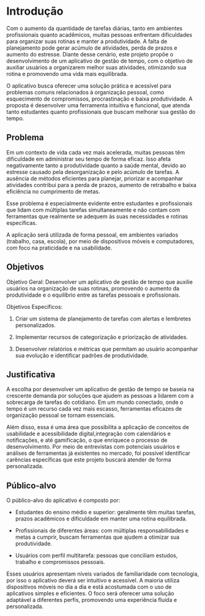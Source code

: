 # Introdução

Com o aumento da quantidade de tarefas diárias, tanto em ambientes profissionais quanto acadêmicos, muitas pessoas enfrentam dificuldades para organizar suas rotinas e manter a produtividade. A falta de planejamento pode gerar acúmulo de atividades, perda de prazos e aumento do estresse. Diante desse cenário, este projeto propõe o desenvolvimento de um aplicativo de gestão de tempo, com o objetivo de auxiliar usuários a organizarem melhor suas atividades, otimizando sua rotina e promovendo uma vida mais equilibrada.

O aplicativo busca oferecer uma solução prática e acessível para problemas comuns relacionados à organização pessoal, como esquecimento de compromissos, procrastinação e baixa produtividade. A proposta é desenvolver uma ferramenta intuitiva e funcional, que atenda tanto estudantes quanto profissionais que buscam melhorar sua gestão do tempo.

## Problema

Em um contexto de vida cada vez mais acelerada, muitas pessoas têm dificuldade em administrar seu tempo de forma eficaz. Isso afeta negativamente tanto a produtividade quanto a saúde mental, devido ao estresse causado pela desorganização e pelo acúmulo de tarefas. A ausência de métodos eficientes para planejar, priorizar e acompanhar atividades contribui para a perda de prazos, aumento de retrabalho e baixa eficiência no cumprimento de metas.

Esse problema é especialmente evidente entre estudantes e profissionais que lidam com múltiplas tarefas simultaneamente e não contam com ferramentas que realmente se adequem às suas necessidades e rotinas específicas.

A aplicação será utilizada de forma pessoal, em ambientes variados (trabalho, casa, escola), por meio de dispositivos móveis e computadores, com foco na praticidade e na usabilidade.

## Objetivos

Objetivo Geral: Desenvolver um aplicativo de gestão de tempo que auxilie usuários na organização de suas rotinas, promovendo o aumento da produtividade e o equilíbrio entre as tarefas pessoais e profissionais.

Objetivos Específicos:

1. Criar um sistema de planejamento de tarefas com alertas e lembretes personalizados.

2. Implementar recursos de categorização e priorização de atividades.

3. Desenvolver relatórios e métricas que permitam ao usuário acompanhar sua evolução e identificar padrões de produtividade.

## Justificativa

A escolha por desenvolver um aplicativo de gestão de tempo se baseia na crescente demanda por soluções que ajudem as pessoas a lidarem com a sobrecarga de tarefas do cotidiano. Em um mundo conectado, onde o tempo é um recurso cada vez mais escasso, ferramentas eficazes de organização pessoal se tornam essenciais.

Além disso, essa é uma área que possibilita a aplicação de conceitos de usabilidade e acessibilidade digital,integração com calendários e notificações, e até gamificação, o que enriquece o processo de desenvolvimento. Por meio de entrevistas com potenciais usuários e análises de ferramentas já existentes no mercado, foi possível identificar carências específicas que este projeto buscará atender de forma personalizada.

## Público-alvo

O público-alvo do aplicativo é composto por:

+ Estudantes do ensino médio e superior: geralmente têm muitas tarefas, prazos acadêmicos e dificuldade em manter uma rotina equilibrada.

+ Profissionais de diferentes áreas: com múltiplas responsabilidades e metas a cumprir, buscam ferramentas que ajudem a otimizar sua produtividade.

+ Usuários com perfil multitarefa: pessoas que conciliam estudos, trabalho e compromissos pessoais.

Esses usuários apresentam níveis variados de familiaridade com tecnologia, por isso o aplicativo deverá ser intuitivo e acessível. A maioria utiliza dispositivos móveis no dia a dia e está acostumada com o uso de aplicativos simples e eficientes. O foco será oferecer uma solução adaptável a diferentes perfis, promovendo uma experiência fluida e personalizada.
